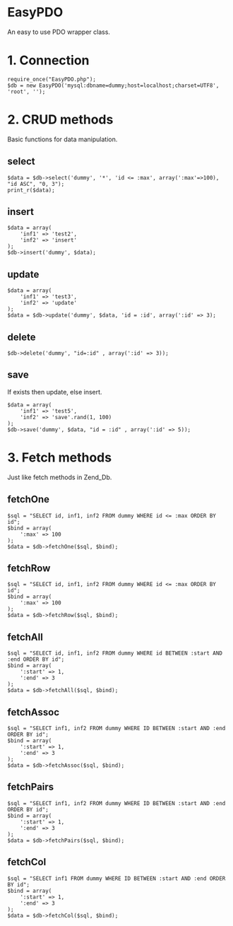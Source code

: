 EasyPDO
=======

An easy to use PDO wrapper class.

# 1. Connection

    require_once("EasyPDO.php");
    $db = new EasyPDO('mysql:dbname=dummy;host=localhost;charset=UTF8', 'root', '');

# 2. CRUD methods
Basic functions for data manipulation.

## select

    $data = $db->select('dummy', '*', 'id <= :max', array(':max'=>100), "id ASC", "0, 3");
    print_r($data);

## insert

    $data = array(
        'inf1' => 'test2',
        'inf2' => 'insert'
    );
    $db->insert('dummy', $data);

## update

    $data = array(
        'inf1' => 'test3',
        'inf2' => 'update'
    );
    $data = $db->update('dummy', $data, 'id = :id', array(':id' => 3);

## delete

    $db->delete('dummy', "id=:id" , array(':id' => 3));

## save
If exists then update, else insert.

    $data = array(
        'inf1' => 'test5',
        'inf2' => 'save'.rand(1, 100)
    );
    $db->save('dummy', $data, "id = :id" , array(':id' => 5));


# 3. Fetch methods
Just like fetch methods in Zend_Db.

## fetchOne
    $sql = "SELECT id, inf1, inf2 FROM dummy WHERE id <= :max ORDER BY id";
    $bind = array(
        ':max' => 100
    );
    $data = $db->fetchOne($sql, $bind);

## fetchRow

    $sql = "SELECT id, inf1, inf2 FROM dummy WHERE id <= :max ORDER BY id";
    $bind = array(
        ':max' => 100
    );
    $data = $db->fetchRow($sql, $bind);

## fetchAll
    $sql = "SELECT id, inf1, inf2 FROM dummy WHERE id BETWEEN :start AND :end ORDER BY id";
    $bind = array(
        ':start' => 1,
        ':end' => 3
    );
    $data = $db->fetchAll($sql, $bind);

## fetchAssoc

    $sql = "SELECT inf1, inf2 FROM dummy WHERE ID BETWEEN :start AND :end ORDER BY id";
    $bind = array(
        ':start' => 1,
        ':end' => 3
    );
    $data = $db->fetchAssoc($sql, $bind);

## fetchPairs

    $sql = "SELECT inf1, inf2 FROM dummy WHERE ID BETWEEN :start AND :end ORDER BY id";
    $bind = array(
        ':start' => 1,
        ':end' => 3
    );
    $data = $db->fetchPairs($sql, $bind);

## fetchCol

    $sql = "SELECT inf1 FROM dummy WHERE ID BETWEEN :start AND :end ORDER BY id";
    $bind = array(
        ':start' => 1,
        ':end' => 3
    );
    $data = $db->fetchCol($sql, $bind);


